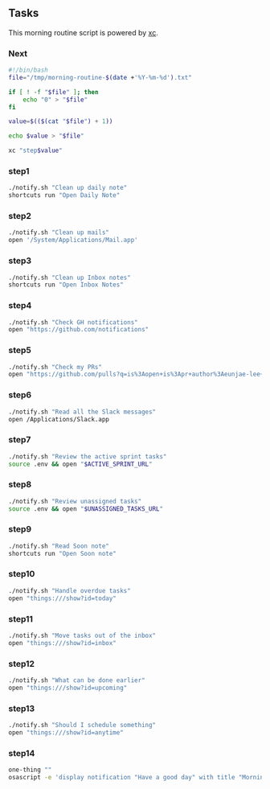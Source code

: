 ## Tasks

This morning routine script is powered by [xc](https://xcfile.dev/).

### Next

```sh
#!/bin/bash
file="/tmp/morning-routine-$(date +'%Y-%m-%d').txt"

if [ ! -f "$file" ]; then
    echo "0" > "$file"
fi

value=$(($(cat "$file") + 1))

echo $value > "$file"

xc "step$value"
```

### step1

```sh
./notify.sh "Clean up daily note"
shortcuts run "Open Daily Note"
```

### step2

```sh
./notify.sh "Clean up mails"
open '/System/Applications/Mail.app'
```

### step3

```sh
./notify.sh "Clean up Inbox notes"
shortcuts run "Open Inbox Notes"
```

### step4

```sh
./notify.sh "Check GH notifications"
open "https://github.com/notifications"
```

### step5

```sh
./notify.sh "Check my PRs"
open "https://github.com/pulls?q=is%3Aopen+is%3Apr+author%3Aeunjae-lee+archived%3Afalse+created%3A%3E2023-12-05"
```

### step6

```sh
./notify.sh "Read all the Slack messages"
open /Applications/Slack.app
```

### step7

```sh
./notify.sh "Review the active sprint tasks"
source .env && open "$ACTIVE_SPRINT_URL"
```

### step8

```sh
./notify.sh "Review unassigned tasks"
source .env && open "$UNASSIGNED_TASKS_URL"
```

### step9

```sh
./notify.sh "Read Soon note"
shortcuts run "Open Soon note"
```

### step10

```sh
./notify.sh "Handle overdue tasks"
open "things:///show?id=today"
```

### step11

```sh
./notify.sh "Move tasks out of the inbox"
open "things:///show?id=inbox"
```

### step12

```sh
./notify.sh "What can be done earlier"
open "things:///show?id=upcoming"
```

### step13

```sh
./notify.sh "Should I schedule something"
open "things:///show?id=anytime"
```

### step14

```sh
one-thing ""
osascript -e 'display notification "Have a good day" with title "Morning Routine"'
```
